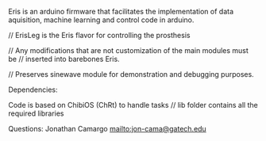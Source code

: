 Eris is an arduino firmware that facilitates the implementation 
of data aquisition, machine learning and control code in arduino.

// ErisLeg is the Eris flavor for controlling the prosthesis

// Any modifications that are not customization of the main modules must be 
// inserted into barebones Eris.


// Preserves sinewave module for demonstration and debugging purposes.


Dependencies:

Code is based on ChibiOS (ChRt) to handle tasks
// lib folder contains all the required libraries 


Questions: Jonathan Camargo <mailto:jon-cama@gatech.edu>
